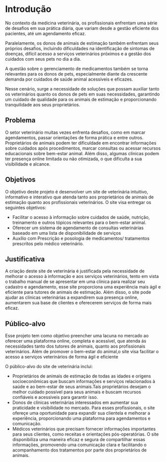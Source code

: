 
# Introdução 

No contexto da medicina veterinária, os profissionais enfrentam uma série de desafios em sua prática diária, que variam desde a gestão eficiente dos pacientes, até um agendamento eficaz. 

Paralelamente, os donos de animais de estimação também enfrentam seus próprios desafios, incluindo dificuldades na identificação de sintomas de doenças, difícil acesso a serviços veterinários próximos e a gestão dos cuidados com seus pets no dia a dia. 

A questão sobre o gerenciamento de medicamentos também se torna relevantes para os donos de pets, especialmente diante da crescente demanda por cuidados de saúde animal acessíveis e eficazes.  

Nesse cenário, surge a necessidade de soluções que possam auxiliar tanto os veterinários quanto os donos de pets em suas necessidades, garantindo um cuidado de qualidade para os animais de estimação e proporcionando tranquilidade aos seus proprietários. 

## Problema 

O setor veterinário muitas vezes enfrenta desafios, como em marcar agendamentos, passar orientações de forma prática e entre outros. Proprietários de animais podem ter dificuldade em encontrar informações sobre cuidados após procedimentos, marcar consultas ou acessar recursos educacionais sobre bem-estar animal. Além disso, algumas clínicas podem ter presença online limitada ou não otimizada, o que dificulta a sua visibilidade e alcance. 

## Objetivos 

O objetivo deste projeto é desenvolver um site de veterinária intuitivo, informativo e interativo que atenda tanto aos proprietários de animais de estimação quanto aos profissionais veterinários. O site visa entregar os seguintes objetivos: 
<ul>
<li>Facilitar o acesso à informação sobre cuidados de saúde, nutrição, treinamento e outros tópicos relevantes para o bem-estar animal. 
<li>Oferecer um sistema de agendamento de consultas veterinárias baseado em uma lista de disponibilidade de serviços 
<li>Auxílio com Prescrição e posologia  de medicamentos/ tratamentos prescritos pelo médico  veterinário. 
</ul>


## Justificativa 

A criação deste site de veterinária é justificada pela necessidade de melhorar o acesso à informação e aos serviços veterinários, tento em vista o trabalho manual de se apresentar em uma clínica para realizar seu cadastro e agendamento, esse site proporciona uma experiência mais ágil e eficiente para tutores de animais de estimação. Além disso, o site pode ajudar as clínicas veterinárias a expandirem sua presença online, aumentarem sua base de clientes e oferecerem serviços de forma mais eficaz. 

## Público-alvo 

Esse projeto tem como objetivo preencher uma lacuna no mercado ao oferecer uma plataforma online, completa e acessível, que atenda ás necessidades tanto dos tutores de animais, quanto aos profissionais veterinários. Além de promover o bem-estar do animal,o site visa facilitar o acesso a serviços veterinários de forma ágil e eficiente

O público-alvo do site de veterinária inclui: 
<ul>
<li>Proprietários de animais de estimação de todas as idades e origens socioeconômicas que buscam informações e serviços relacionados à saúde e ao bem-estar de seus animais.Tais proprietários desejam o melhor cuidado possível para seus animais e buscam recursos confiáveis e acessiveis para garantir isso. 
<li>Donos de clínicas veterinárias interessados em aumentar sua praticidade  e visibilidade no mercado. Para esses profissionais, o site ofereçe uma oportunidade para expandir sua clientela e melhorar a experiência, proporcionando uma plataforma para agendamentos e comunicação.
<li>Médicos veterinários que precisam fornecer informações importantes para seus clientes, como receitas e orientações pós-operatórias. O site disponibiliza uma maneira eficaz e segura de compartilhar essas informações, promovendo uma comunicação clara e facilitando o acompanhamento dos tratamentos por parte dos proprietários de animais.
  
</ul> 

